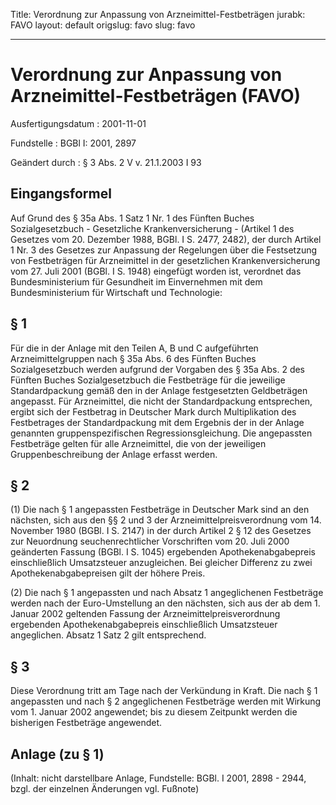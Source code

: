 Title: Verordnung zur Anpassung von Arzneimittel-Festbeträgen
jurabk: FAVO
layout: default
origslug: favo
slug: favo

---

# Verordnung zur Anpassung von Arzneimittel-Festbeträgen (FAVO)

Ausfertigungsdatum
:   2001-11-01

Fundstelle
:   BGBl I: 2001, 2897

Geändert durch
:   § 3 Abs. 2 V v. 21.1.2003 I 93


## Eingangsformel

Auf Grund des § 35a Abs. 1 Satz 1 Nr. 1 des Fünften Buches
Sozialgesetzbuch - Gesetzliche Krankenversicherung - (Artikel 1 des
Gesetzes vom 20. Dezember 1988, BGBl. I S. 2477, 2482), der durch
Artikel 1 Nr. 3 des Gesetzes zur Anpassung der Regelungen über die
Festsetzung von Festbeträgen für Arzneimittel in der gesetzlichen
Krankenversicherung vom 27. Juli 2001 (BGBl. I S. 1948) eingefügt
worden ist, verordnet das Bundesministerium für Gesundheit im
Einvernehmen mit dem Bundesministerium für Wirtschaft und Technologie:


## § 1

Für die in der Anlage mit den Teilen A, B und C aufgeführten
Arzneimittelgruppen nach § 35a Abs. 6 des Fünften Buches
Sozialgesetzbuch werden aufgrund der Vorgaben des § 35a Abs. 2 des
Fünften Buches Sozialgesetzbuch die Festbeträge für die jeweilige
Standardpackung gemäß den in der Anlage festgesetzten Geldbeträgen
angepasst. Für Arzneimittel, die nicht der Standardpackung
entsprechen, ergibt sich der Festbetrag in Deutscher Mark durch
Multiplikation des Festbetrages der Standardpackung mit dem Ergebnis
der in der Anlage genannten gruppenspezifischen Regressionsgleichung.
Die angepassten Festbeträge gelten für alle Arzneimittel, die von der
jeweiligen Gruppenbeschreibung der Anlage erfasst werden.


## § 2

(1) Die nach § 1 angepassten Festbeträge in Deutscher Mark sind an den
nächsten, sich aus den §§ 2 und 3 der Arzneimittelpreisverordnung vom
14\. November 1980 (BGBl. I S. 2147) in der durch Artikel 2 § 12 des
Gesetzes zur Neuordnung seuchenrechtlicher Vorschriften vom 20. Juli
2000 geänderten Fassung (BGBl. I S. 1045) ergebenden
Apothekenabgabepreis einschließlich Umsatzsteuer anzugleichen. Bei
gleicher Differenz zu zwei Apothekenabgabepreisen gilt der höhere
Preis.

(2) Die nach § 1 angepassten und nach Absatz 1 angeglichenen
Festbeträge werden nach der Euro-Umstellung an den nächsten, sich aus
der ab dem 1. Januar 2002 geltenden Fassung der
Arzneimittelpreisverordnung ergebenden Apothekenabgabepreis
einschließlich Umsatzsteuer angeglichen. Absatz 1 Satz 2 gilt
entsprechend.


## § 3

Diese Verordnung tritt am Tage nach der Verkündung in Kraft. Die nach
§ 1 angepassten und nach § 2 angeglichenen Festbeträge werden mit
Wirkung vom 1. Januar 2002 angewendet; bis zu diesem Zeitpunkt werden
die bisherigen Festbeträge angewendet.


## Anlage (zu § 1)

(Inhalt: nicht darstellbare Anlage,
Fundstelle: BGBl. I 2001, 2898 - 2944,
bzgl. der einzelnen Änderungen vgl. Fußnote)

